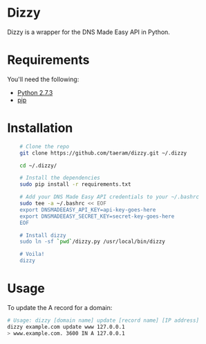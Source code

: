 Dizzy
=====

Dizzy is a wrapper for the DNS Made Easy API in Python.

Requirements
============
You'll need the following:

* [Python 2.7.3](http://www.python.org/)
* [pip](https://github.com/pypa/pip)

Installation
============

```bash
    # Clone the repo
    git clone https://github.com/taeram/dizzy.git ~/.dizzy

    cd ~/.dizzy/

    # Install the dependencies
    sudo pip install -r requirements.txt

    # Add your DNS Made Easy API credentials to your ~/.bashrc
    sudo tee -a ~/.bashrc << EOF
    export DNSMADEEASY_API_KEY=api-key-goes-here
    export DNSMADEEASY_SECRET_KEY=secret-key-goes-here
    EOF

    # Install dizzy
    sudo ln -sf `pwd`/dizzy.py /usr/local/bin/dizzy

    # Voila!
    dizzy
```

Usage
=====

To update the A record for a domain:

```bash
# Usage: dizzy [domain name] update [record name] [IP address]
dizzy example.com update www 127.0.0.1
> www.example.com. 3600 IN A 127.0.0.1
```

